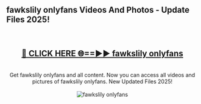 <h2>fawkslily onlyfans Videos And Photos - Update Files 2025!</h2>
<br>
<div align="center">
<h2><a href="https://linkcuts.com/hfmhzwbr" rel="nofollow">🔴 CLICK HERE 🌐==►► fawkslily onlyfans</a></h2>
<br>
Get fawkslily onlyfans and all content. Now you can access all videos and pictures of fawkslily onlyfans. New Updated Files 2025!
<br>
<br>
<a href="https://linkcuts.com/hfmhzwbr" rel="nofollow" data-target="animated-image.originalLink"><img src="https://i.ibb.co.com/WyWwxjT/player-gif2.gif" alt="fawkslily onlyfans" style="max-width: 100%; display: inline-block;" data-target="animated-image.originalImage"></a>
</div>
<br>